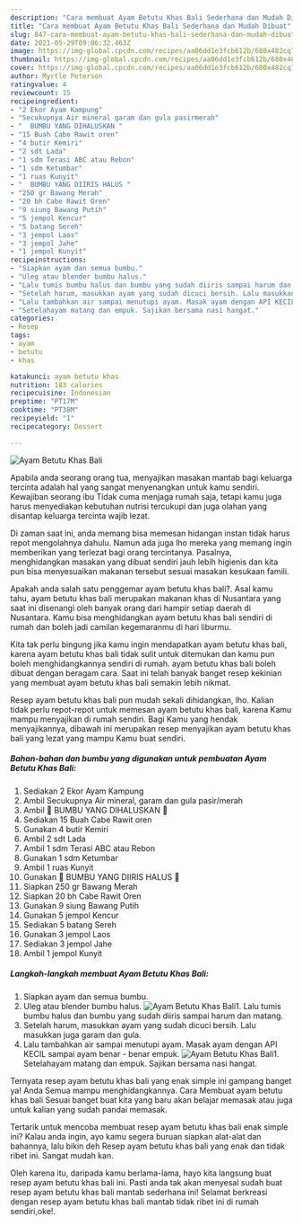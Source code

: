 ```yaml
---
description: "Cara membuat Ayam Betutu Khas Bali Sederhana dan Mudah Dibuat"
title: "Cara membuat Ayam Betutu Khas Bali Sederhana dan Mudah Dibuat"
slug: 847-cara-membuat-ayam-betutu-khas-bali-sederhana-dan-mudah-dibuat
date: 2021-05-29T09:06:32.463Z
image: https://img-global.cpcdn.com/recipes/aa06dd1e3fcb612b/680x482cq70/ayam-betutu-khas-bali-foto-resep-utama.jpg
thumbnail: https://img-global.cpcdn.com/recipes/aa06dd1e3fcb612b/680x482cq70/ayam-betutu-khas-bali-foto-resep-utama.jpg
cover: https://img-global.cpcdn.com/recipes/aa06dd1e3fcb612b/680x482cq70/ayam-betutu-khas-bali-foto-resep-utama.jpg
author: Myrtle Peterson
ratingvalue: 4
reviewcount: 15
recipeingredient:
- "2 Ekor Ayam Kampung"
- "Secukupnya Air mineral garam dan gula pasirmerah"
- "  BUMBU YANG DIHALUSKAN "
- "15 Buah Cabe Rawit oren"
- "4 butir Kemiri"
- "2 sdt Lada"
- "1 sdm Terasi ABC atau Rebon"
- "1 sdm Ketumbar"
- "1 ruas Kunyit"
- "  BUMBU YANG DIIRIS HALUS "
- "250 gr Bawang Merah"
- "20 bh Cabe Rawit Oren"
- "9 siung Bawang Putih"
- "5 jempol Kencur"
- "5 batang Sereh"
- "3 jempol Laos"
- "3 jempol Jahe"
- "1 jempol Kunyit"
recipeinstructions:
- "Siapkan ayam dan semua bumbu."
- "Uleg atau blender bumbu halus."
- "Lalu tumis bumbu halus dan bumbu yang sudah diiris sampai harum dan matang."
- "Setelah harum, masukkan ayam yang sudah dicuci bersih. Lalu masukkan juga garam dan gula."
- "Lalu tambahkan air sampai menutupi ayam. Masak ayam dengan API KECIL sampai ayam benar - benar empuk."
- "Setelahayam matang dan empuk. Sajikan bersama nasi hangat."
categories:
- Resep
tags:
- ayam
- betutu
- khas

katakunci: ayam betutu khas 
nutrition: 183 calories
recipecuisine: Indonesian
preptime: "PT17M"
cooktime: "PT38M"
recipeyield: "1"
recipecategory: Dessert

---
```



![Ayam Betutu Khas Bali](https://img-global.cpcdn.com/recipes/aa06dd1e3fcb612b/680x482cq70/ayam-betutu-khas-bali-foto-resep-utama.jpg)

Apabila anda seorang orang tua, menyajikan masakan mantab bagi keluarga tercinta adalah hal yang sangat menyenangkan untuk kamu sendiri. Kewajiban seorang ibu Tidak cuma menjaga rumah saja, tetapi kamu juga harus menyediakan kebutuhan nutrisi tercukupi dan juga olahan yang disantap keluarga tercinta wajib lezat.

Di zaman  saat ini, anda memang bisa memesan hidangan instan tidak harus repot mengolahnya dahulu. Namun ada juga lho mereka yang memang ingin memberikan yang terlezat bagi orang tercintanya. Pasalnya, menghidangkan masakan yang dibuat sendiri jauh lebih higienis dan kita pun bisa menyesuaikan makanan tersebut sesuai masakan kesukaan famili. 



Apakah anda salah satu penggemar ayam betutu khas bali?. Asal kamu tahu, ayam betutu khas bali merupakan makanan khas di Nusantara yang saat ini disenangi oleh banyak orang dari hampir setiap daerah di Nusantara. Kamu bisa menghidangkan ayam betutu khas bali sendiri di rumah dan boleh jadi camilan kegemaranmu di hari liburmu.

Kita tak perlu bingung jika kamu ingin mendapatkan ayam betutu khas bali, karena ayam betutu khas bali tidak sulit untuk ditemukan dan kamu pun boleh menghidangkannya sendiri di rumah. ayam betutu khas bali boleh dibuat dengan beragam cara. Saat ini telah banyak banget resep kekinian yang membuat ayam betutu khas bali semakin lebih nikmat.

Resep ayam betutu khas bali pun mudah sekali dihidangkan, lho. Kalian tidak perlu repot-repot untuk memesan ayam betutu khas bali, karena Kamu mampu menyajikan di rumah sendiri. Bagi Kamu yang hendak menyajikannya, dibawah ini merupakan resep menyajikan ayam betutu khas bali yang lezat yang mampu Kamu buat sendiri.

<!--inarticleads1-->

##### Bahan-bahan dan bumbu yang digunakan untuk pembuatan Ayam Betutu Khas Bali:

1. Sediakan 2 Ekor Ayam Kampung
1. Ambil Secukupnya Air mineral, garam dan gula pasir/merah
1. Ambil  🌿 BUMBU YANG DIHALUSKAN 🌿
1. Sediakan 15 Buah Cabe Rawit oren
1. Gunakan 4 butir Kemiri
1. Ambil 2 sdt Lada
1. Ambil 1 sdm Terasi ABC atau Rebon
1. Gunakan 1 sdm Ketumbar
1. Ambil 1 ruas Kunyit
1. Gunakan  🌿 BUMBU YANG DIIRIS HALUS 🌿
1. Siapkan 250 gr Bawang Merah
1. Siapkan 20 bh Cabe Rawit Oren
1. Gunakan 9 siung Bawang Putih
1. Gunakan 5 jempol Kencur
1. Sediakan 5 batang Sereh
1. Gunakan 3 jempol Laos
1. Sediakan 3 jempol Jahe
1. Ambil 1 jempol Kunyit




<!--inarticleads2-->

##### Langkah-langkah membuat Ayam Betutu Khas Bali:

1. Siapkan ayam dan semua bumbu.
1. Uleg atau blender bumbu halus.
<img src="//assets-global.cpcdn.com/assets/icons/button_play-2c75c40dde080a61004c1f40b05d8f140eaff45d7e9e6481dc71c63d2e7c4909.png" alt="Ayam Betutu Khas Bali">1. Lalu tumis bumbu halus dan bumbu yang sudah diiris sampai harum dan matang.
1. Setelah harum, masukkan ayam yang sudah dicuci bersih. Lalu masukkan juga garam dan gula.
1. Lalu tambahkan air sampai menutupi ayam. Masak ayam dengan API KECIL sampai ayam benar - benar empuk.
<img src="//assets-global.cpcdn.com/assets/icons/button_play-2c75c40dde080a61004c1f40b05d8f140eaff45d7e9e6481dc71c63d2e7c4909.png" alt="Ayam Betutu Khas Bali">1. Setelahayam matang dan empuk. Sajikan bersama nasi hangat.




Ternyata resep ayam betutu khas bali yang enak simple ini gampang banget ya! Anda Semua mampu menghidangkannya. Cara Membuat ayam betutu khas bali Sesuai banget buat kita yang baru akan belajar memasak atau juga untuk kalian yang sudah pandai memasak.

Tertarik untuk mencoba membuat resep ayam betutu khas bali enak simple ini? Kalau anda ingin, ayo kamu segera buruan siapkan alat-alat dan bahannya, lalu bikin deh Resep ayam betutu khas bali yang enak dan tidak ribet ini. Sangat mudah kan. 

Oleh karena itu, daripada kamu berlama-lama, hayo kita langsung buat resep ayam betutu khas bali ini. Pasti anda tak akan menyesal sudah buat resep ayam betutu khas bali mantab sederhana ini! Selamat berkreasi dengan resep ayam betutu khas bali mantab tidak ribet ini di rumah sendiri,oke!.

